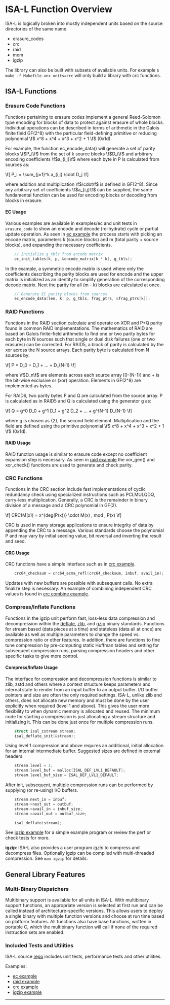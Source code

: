 # ISA-L Function Overview

ISA-L is logically broken into mostly independent units based on the source
directories of the same name.
- erasure_codes
- crc
- raid
- mem
- igzip

The library can also be built with subsets of available units. For example
`$ make -f Makefile.unx units=crc` will only build a library with crc
functions.

## ISA-L Functions

### Erasure Code Functions

Functions pertaining to erasure codes implement a general Reed-Solomon type
encoding for blocks of data to protect against erasure of whole blocks.
Individual operations can be described in terms of arithmetic in the Galois
finite field GF(2^8) with the particular field-defining primitive or reducing
polynomial \f$ x^8 + x^4 + x^3 + x^2 + 1 \f$ (0x1d).

For example, the function ec_encode_data() will generate a set of parity blocks
\f$P_i\f$ from the set of k source blocks \f$D_i\f$ and arbitrary encoding
coefficients \f$a_{i,j}\f$ where each byte in P is calculated from sources as:

\f[ P_i = \sum_{j=1}^k a_{i,j} \cdot D_j \f]

where addition and multiplication \f$\cdot\f$ is defined in GF(2^8).  Since any
arbitrary set of coefficients \f$a_{i,j}\f$ can be supplied, the same
fundamental function can be used for encoding blocks or decoding from blocks in
erasure.

#### EC Usage

Various examples are available in examples/ec and unit tests in `erasure_code`
to show an encode and decode (re-hydrate) cycle or partial update operation. As
seen in [ec example] the process starts with picking an
encode matrix, parameters k (source blocks) and m (total parity + source
blocks), and expanding the necessary coefficients.

~~~c
	// Initialize g_tbls from encode matrix
	ec_init_tables(k, p, &encode_matrix[k * k], g_tbls);
~~~

In the example, a symmetric encode matrix is used where only the coefficients
describing the parity blocks are used for encode and the upper matrix is
initialized as an identity to simplify generation of the corresponding decode
matrix. Next the parity for all (m - k) blocks are calculated at once.

~~~c
	// Generate EC parity blocks from sources
	ec_encode_data(len, k, p, g_tbls, frag_ptrs, &frag_ptrs[k]);
~~~

### RAID Functions

Functions in the RAID section calculate and operate on XOR and P+Q parity found
in common RAID implementations.  The mathematics of RAID are based on Galois
finite-field arithmetic to find one or two parity bytes for each byte in N
sources such that single or dual disk failures (one or two erasures) can be
corrected.  For RAID5, a block of parity is calculated by the xor across the N
source arrays.  Each parity byte is calculated from N sources by:

\f[ P = D_0 + D_1 + ... + D_{N-1} \f]

where \f$D_n\f$ are elements across each source array [0-(N-1)] and + is the
bit-wise exclusive or (xor) operation.  Elements in GF(2^8) are implemented as
bytes.

For RAID6, two parity bytes P and Q are calculated from the source array.  P is
calculated as in RAID5 and Q is calculated using the generator g as:

\f[ Q = g^0 D_0 + g^1 D_1 + g^2 D_2 + ... + g^{N-1} D_{N-1} \f]

where g is chosen as {2}, the second field element.  Multiplication and the
field are defined using the primitive polynomial \f$ x^8 + x^4 + x^3 + x^2 + 1 \f$
(0x1d).

#### RAID Usage

RAID function usage is similar to erasure code except no coefficient expansion
step is necessary. As seen in [raid example] the xor_gen() and xor_check()
functions are used to generate and check parity.

### CRC Functions

Functions in the CRC section include fast implementations of cyclic redundancy
check using specialized instructions such as PCLMULQDQ, carry-less
multiplication.  Generally, a CRC is the remainder in binary division of a
message and a CRC polynomial in GF(2).

\f[ CRC(M(x)) = x^{deg(P(x))} \cdot M(x) \, mod \, P(x) \f]

CRC is used in many storage applications to ensure integrity of data by
appending the CRC to a message.  Various standards choose the polynomial P and
may vary by initial seeding value, bit reversal and inverting the result and
seed.

#### CRC Usage

CRC functions have a simple interface such as in [crc example].

~~~c
	crc64_checksum = crc64_ecma_refl(crc64_checksum, inbuf, avail_in);
~~~

Updates with new buffers are possible with subsequent calls. No extra finalize
step is necessary. An example of combining independent CRC values is found in
[crc combine example].

### Compress/Inflate Functions

Functions in the igzip unit perform fast, loss-less data compression and
decompression within the [deflate](https://www.ietf.org/rfc/rfc1951.txt),
[zlib](https://www.ietf.org/rfc/rfc1950.txt), and
[gzip](https://www.ietf.org/rfc/rfc1952.txt) binary standards. Functions for
stream based (data pieces at a time) and stateless (data all at once) are
available as well as multiple parameters to change the speed vs. compression
ratio or other features.  In addition, there are functions to fine tune
compression by pre-computing static Huffman tables and setting for subsequent
compression runs, parsing compression headers and other specific tasks to give
more control.

#### Compress/Inflate Usage

The interface for compression and decompression functions is similar to zlib,
zstd and others where a context structure keeps parameters and internal state to
render from an input buffer to an output buffer.  I/O buffer pointers and size
are often the only required settings.  ISA-L, unlike zlib and others, does not
allocate new memory and must be done by the user explicitly when required (level
1 and above).  This gives the user more flexibility to when dynamic memory is
allocated and reused. The minimum code for starting a compression is just
allocating a stream structure and initializing it.  This can be done just once
for multiple compression runs.

~~~c
	struct isal_zstream stream;
	isal_deflate_init(&stream);
~~~

Using level 1 compression and above requires an additional, initial allocation
for an internal intermediate buffer.  Suggested sizes are defined in external
headers.

~~~c
	stream.level = 1;
	stream.level_buf = malloc(ISAL_DEF_LVL1_DEFAULT);
	stream.level_buf_size = ISAL_DEF_LVL1_DEFAULT;
~~~

After init, subsequent, multiple compression runs can be performed by supplying
(or re-using) I/O buffers.

~~~c
	stream.next_in = inbuf;
	stream->next_out = outbuf;
	stream->avail_in = inbuf_size;
	stream->avail_out = outbuf_size;

	isal_deflate(stream);
~~~

See [igzip example] for a simple example program or review the perf or check
tests for more.

**igzip**: ISA-L also provides a user program *igzip* to compress and decompress
files.  Optionally igzip can be compiled with multi-threaded compression.  See
`man igzip` for details.

## General Library Features

### Multi-Binary Dispatchers

Multibinary support is available for all units in ISA-L.  With multibinary
support functions, an appropriate version is selected at first run and can be
called instead of architecture-specific versions. This allows users to deploy a
single binary with multiple function versions and choose at run time based on
platform features. All functions also have base functions, written in portable
C, which the multibinary function will call if none of the required instruction
sets are enabled.

### Included Tests and Utilities

ISA-L source [repo] includes unit tests, performance tests and other utilities.

Examples:
- [ec example]
- [raid example]
- [crc example]
- [igzip example]

---

[repo]: https://github.com/intel/isa-l
[ec example]: https://github.com/intel/isa-l/blob/master/examples/ec/ec_simple_example.c
[raid example]: https://github.com/intel/isa-l/blob/master/raid/xor_example.c
[crc example]: https://github.com/intel/isa-l/blob/master/crc/crc64_example.c
[crc combine example]: https://github.com/intel/isa-l/blob/master/examples/crc/crc_combine_example.c
[igzip example]: https://github.com/intel/isa-l/blob/master/igzip/igzip_example.c
